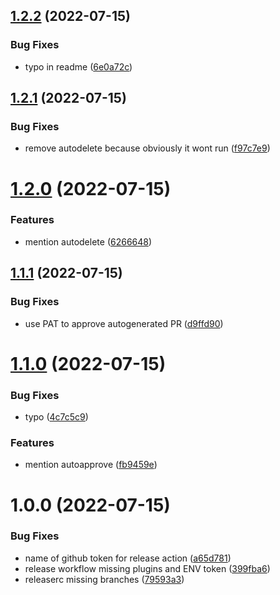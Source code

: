 ## [1.2.2](https://github.com/stickeepaul/semantic-release-automerge/compare/v1.2.1...v1.2.2) (2022-07-15)


### Bug Fixes

* typo in readme ([6e0a72c](https://github.com/stickeepaul/semantic-release-automerge/commit/6e0a72cb86bf2bcfeb2196d7699d28a2282da56a))

## [1.2.1](https://github.com/stickeepaul/semantic-release-automerge/compare/v1.2.0...v1.2.1) (2022-07-15)


### Bug Fixes

* remove autodelete because obviously it wont run ([f97c7e9](https://github.com/stickeepaul/semantic-release-automerge/commit/f97c7e989669be28813573f9152a9dde23591089))

# [1.2.0](https://github.com/stickeepaul/semantic-release-automerge/compare/v1.1.1...v1.2.0) (2022-07-15)


### Features

* mention autodelete ([6266648](https://github.com/stickeepaul/semantic-release-automerge/commit/626664869bae50d6bcc2ef455057c6dbaf9a9416))

## [1.1.1](https://github.com/stickeepaul/semantic-release-automerge/compare/v1.1.0...v1.1.1) (2022-07-15)


### Bug Fixes

* use PAT to approve autogenerated PR ([d9ffd90](https://github.com/stickeepaul/semantic-release-automerge/commit/d9ffd908b08672f23a7358cef0e4917a2ced199e))

# [1.1.0](https://github.com/stickeepaul/semantic-release-automerge/compare/v1.0.0...v1.1.0) (2022-07-15)


### Bug Fixes

* typo ([4c7c5c9](https://github.com/stickeepaul/semantic-release-automerge/commit/4c7c5c9207066308d49f550408e8bacfc3b150ef))


### Features

* mention autoapprove ([fb9459e](https://github.com/stickeepaul/semantic-release-automerge/commit/fb9459e08dfd58891708ec78f41da1ff5352b12e))

# 1.0.0 (2022-07-15)


### Bug Fixes

* name of github token for release action ([a65d781](https://github.com/stickeepaul/semantic-release-automerge/commit/a65d78177315a7d7b55ee069273cc9e24fa3666e))
* release workflow missing plugins and ENV token ([399fba6](https://github.com/stickeepaul/semantic-release-automerge/commit/399fba6232483114e2d80a0c2ab5506b54ba29ff))
* releaserc missing branches ([79593a3](https://github.com/stickeepaul/semantic-release-automerge/commit/79593a30da6141f9ca567d01c8d55b230faf0880))
